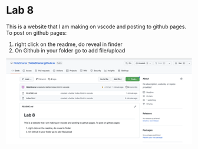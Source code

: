# Lab 8

This is a website that I am making on vscode and posting to github pages. To post on github pages: 

1. right click on the readme, do reveal in finder 
2. On Github in your folder go to add file/upload

![screen shot of github pages](README_images/vscodescreenshot.png)





